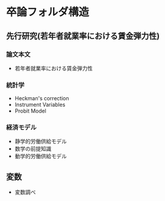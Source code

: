 # 卒論フォルダ構造

## 先行研究(若年者就業率における賃金弾力性)

### 論文本文
- 若年者就業率における賃金弾力性

### 統計学
- Heckman's correction
- Instrument Variables
- Probit Model

### 経済モデル
- 静学的労働供給モデル
- 数学の前提知識
- 動学的労働供給モデル

## 変数
- 変数調べ
